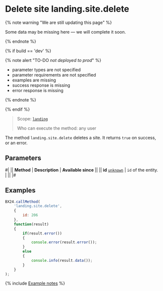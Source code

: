 # Delete site landing.site.delete

{% note warning "We are still updating this page" %}

Some data may be missing here — we will complete it soon.

{% endnote %}

{% if build == 'dev' %}

{% note alert "TO-DO _not deployed to prod_" %}

- parameter types are not specified
- parameter requirements are not specified
- examples are missing
- success response is missing
- error response is missing

{% endnote %}

{% endif %}

> Scope: [`landing`](../../scopes/permissions.md)
>
> Who can execute the method: any user

The method `landing.site.delete` deletes a site. It returns `true` on success, or an error.

## Parameters

#|
|| **Method** | **Description** | **Available since** ||
|| **id**
[`unknown`](../../data-types.md) | `id` of the entity. | ||
|#

## Examples

```js
BX24.callMethod(
    'landing.site.delete',
    {
        id: 206
    },
    function(result)
    {
        if(result.error())
        {
            console.error(result.error());
        }
        else
        {
            console.info(result.data());
        }
    }
);
```

{% include [Example notes](../../../_includes/examples.md) %}